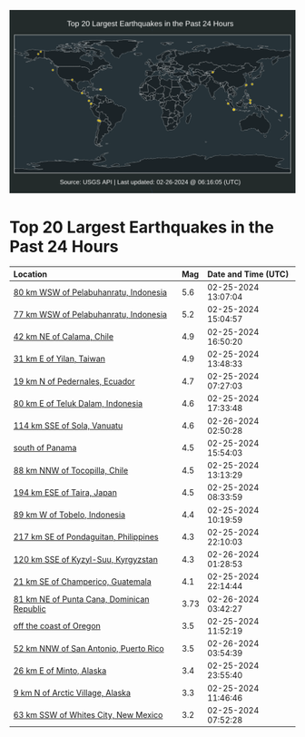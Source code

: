 ![Map](./map.png)

# Top 20 Largest Earthquakes in the Past 24 Hours

| Location | Mag | Date and Time (UTC) |
|:---|:---|:---|
| [80 km WSW of Pelabuhanratu, Indonesia](https://earthquake.usgs.gov/earthquakes/eventpage/us7000m1h8) | 5.6 | 02-25-2024 13:07:04 |
| [77 km WSW of Pelabuhanratu, Indonesia](https://earthquake.usgs.gov/earthquakes/eventpage/us7000m1i9) | 5.2 | 02-25-2024 15:04:57 |
| [42 km NE of Calama, Chile](https://earthquake.usgs.gov/earthquakes/eventpage/us7000m1ir) | 4.9 | 02-25-2024 16:50:20 |
| [31 km E of Yilan, Taiwan](https://earthquake.usgs.gov/earthquakes/eventpage/us7000m1i1) | 4.9 | 02-25-2024 13:48:33 |
| [19 km N of Pedernales, Ecuador](https://earthquake.usgs.gov/earthquakes/eventpage/us7000m1gh) | 4.7 | 02-25-2024 07:27:03 |
| [80 km E of Teluk Dalam, Indonesia](https://earthquake.usgs.gov/earthquakes/eventpage/us7000m1iw) | 4.6 | 02-25-2024 17:33:48 |
| [114 km SSE of Sola, Vanuatu](https://earthquake.usgs.gov/earthquakes/eventpage/us7000m1kf) | 4.6 | 02-26-2024 02:50:28 |
| [south of Panama](https://earthquake.usgs.gov/earthquakes/eventpage/us7000m1im) | 4.5 | 02-25-2024 15:54:03 |
| [88 km NNW of Tocopilla, Chile](https://earthquake.usgs.gov/earthquakes/eventpage/us7000m1h9) | 4.5 | 02-25-2024 13:13:29 |
| [194 km ESE of Taira, Japan](https://earthquake.usgs.gov/earthquakes/eventpage/us7000m1gt) | 4.5 | 02-25-2024 08:33:59 |
| [89 km W of Tobelo, Indonesia](https://earthquake.usgs.gov/earthquakes/eventpage/us7000m1h0) | 4.4 | 02-25-2024 10:19:59 |
| [217 km SE of Pondaguitan, Philippines](https://earthquake.usgs.gov/earthquakes/eventpage/us7000m1jt) | 4.3 | 02-25-2024 22:10:03 |
| [120 km SSE of Kyzyl-Suu, Kyrgyzstan](https://earthquake.usgs.gov/earthquakes/eventpage/us7000m1k9) | 4.3 | 02-26-2024 01:28:53 |
| [21 km SE of Champerico, Guatemala](https://earthquake.usgs.gov/earthquakes/eventpage/us7000m1js) | 4.1 | 02-25-2024 22:14:44 |
| [81 km NE of Punta Cana, Dominican Republic](https://earthquake.usgs.gov/earthquakes/eventpage/pr2024057000) | 3.73 | 02-26-2024 03:42:27 |
| [off the coast of Oregon](https://earthquake.usgs.gov/earthquakes/eventpage/us7000m1h5) | 3.5 | 02-25-2024 11:52:19 |
| [52 km NNW of San Antonio, Puerto Rico](https://earthquake.usgs.gov/earthquakes/eventpage/pr2024057001) | 3.5 | 02-26-2024 03:54:39 |
| [26 km E of Minto, Alaska](https://earthquake.usgs.gov/earthquakes/eventpage/ak0242l04a3f) | 3.4 | 02-25-2024 23:55:40 |
| [9 km N of Arctic Village, Alaska](https://earthquake.usgs.gov/earthquakes/eventpage/ak0242ksx5tp) | 3.3 | 02-25-2024 11:46:46 |
| [63 km SSW of Whites City, New Mexico](https://earthquake.usgs.gov/earthquakes/eventpage/tx2024dxcg) | 3.2 | 02-25-2024 07:52:28 |
